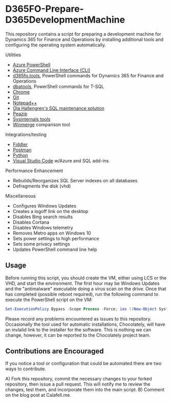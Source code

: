 # D365FO-Prepare-D365DevelopmentMachine
This repository contains a script for preparing a development machine for Dynamics 365 for Finance and Operations by installing additional tools and configuring the operating system automatically.

Utilities
*	[Azure PowerShell](https://docs.microsoft.com/en-us/powershell/azure/overview?view=azurermps-6.11.0)
*	[Azure Command Line Interface (CLI)](https://docs.microsoft.com/en-us/cli/azure/get-started-with-azure-cli?view=azure-cli-latest)
*	[d365fo.tools](https://github.com/d365collaborative/d365fo.tools), PowerShell commands for Dynamics 365 for Finance and Operations
*	[dbatools](https://dbatools.io/), PowerShell commands for T-SQL
*	[Chrome](https://www.google.com/chrome/)
*	[Git](https://git-scm.com/)
*	[Notepad++](https://notepad-plus-plus.org/)
*	[Ola Hallengren's SQL maintenance solution](https://ola.hallengren.com/)
*	[Peazip](http://www.peazip.org/)
*	[Sysinternals tools](https://docs.microsoft.com/en-us/sysinternals/)
*	[Winmerge](http://winmerge.org/) comparison tool

Integrations/testing
*	[Fiddler](https://www.telerik.com/fiddler)
*	[Postman](https://www.getpostman.com/)
*	[Python](https://www.python.org/)
*	[Visual Studio Code](https://code.visualstudio.com/) w/Azure and SQL add-ins

Performance Enhancement
* Rebuilds/Reorganizes SQL Server indexes on all databases
* Defragments the disk (vhd)

Miscellaneous
* Configures Windows Updates
* Creates a logoff link on the desktop
* Disables Bing search results
* Disables Cortana
* Disables Windows telemetry
* Removes Metro apps on Windows 10
* Sets power settings to high performance
* Sets some privacy settings
* Updates PowerShell command line help


## Usage
Before running this script, you should create the VM, either using LCS or the VHD, and start the environment.  The first hour may be Windows Updates and the "antimalware" executable doing a virus scan on the drive.  Once that has completed (possible reboot required), run the following command to execute the PowerShell script on the VM:

```powershell
Set-ExecutionPolicy Bypass -Scope Process -Force; iex ((New-Object System.Net.WebClient).DownloadString('https://raw.githubusercontent.com/dodiggitydag/D365FO-Prepare-D365DevelopmentMachine/master/Prepare-D365DevelopmentMachine.ps1'))
```
Please record any problems encountered as issues to this repository.  Occasionally the tool used for automatic installations, Chocolately, will have an invlalid link to the installer for the software.  This is nothing we can change, however, it can be reported to the Chocolately project team.

## Contributions are Encouraged
If you notice a tool or configuration that could be automated there are two ways to contribute.

A) Fork this repository, commit the necessary changes to your forked repository, then issue a pull request.  This will notify me to review the changes, test them, and incorporate them into the main script.
B) Comment on the blog post at Calafell.me.
